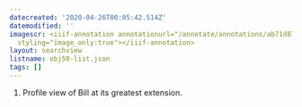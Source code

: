 ```yaml
---
datecreated: '2020-04-26T00:05:42.514Z'
datemodified: ''
imagescr: <iiif-annotation annotationurl="/annotate/annotations/ab71d87c-8751-11ea-b4a9-5254008afee6.json"
  styling="image_only:true"></iiif-annotation>
layout: searchview
listname: obj50-list.json
tags: []
---
```

1. Profile view of Bill at its greatest extension.